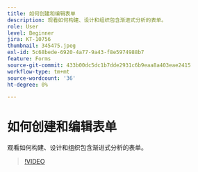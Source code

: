 ```yaml
---
title: 如何创建和编辑表单
description: 观看如何构建、设计和组织包含渐进式分析的表单。
role: User
level: Beginner
jira: KT-10756
thumbnail: 345475.jpeg
exl-id: 5c68bede-6920-4a77-9a43-f8e5974988b7
feature: Forms
source-git-commit: 433b00dc5dc1b7dde2931c6b9eaa8a403eae2415
workflow-type: tm+mt
source-wordcount: '36'
ht-degree: 0%

---
```


# 如何创建和编辑表单

观看如何构建、设计和组织包含渐进式分析的表单。

>[!VIDEO](https://video.tv.adobe.com/v/345475/?quality=12&learn=on)
